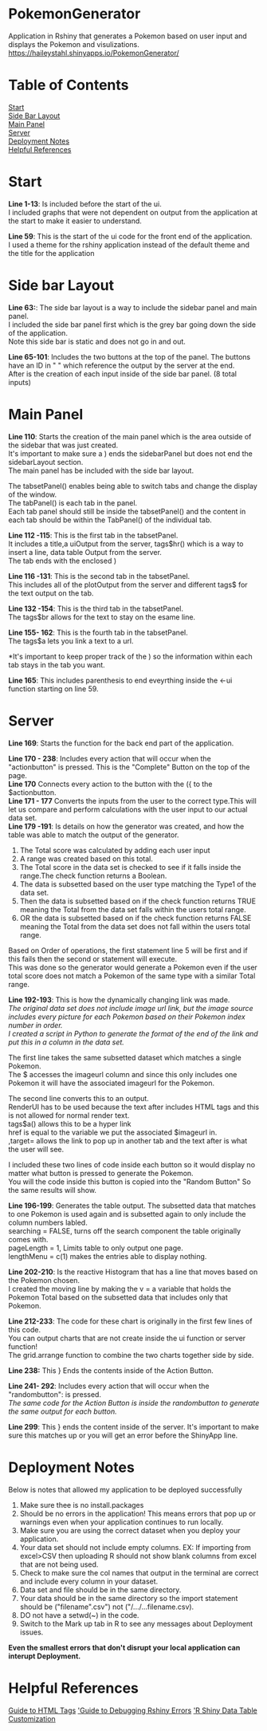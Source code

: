 # PokemonGenerator
Application in Rshiny that generates a Pokemon based on user input and displays the Pokemon and visulizations.
https://haileystahl.shinyapps.io/PokemonGenerator/
# Table of Contents
[Start](#Start)<br />
[Side Bar Layout](#Side-bar-Layout)<br />
[Main Panel](#Main-Panel)<br />
[Server](#Server)<br />
[Deployment Notes](#Deployment-Notes)<br />
[Helpful References](#Helpful-References)<br />


# Start
**Line 1-13**: Is included before the start of the ui. <br />
I included graphs that were not dependent on output from the application at the start to make it easier to understand.<br />

**Line 59**: This is the start of the ui code for the front end of the application.<br />
I used a theme for the rshiny application instead of the default theme and the title for the application<br />

# Side bar Layout
**Line 63:**: The side bar layout is a way to include the sidebar panel and main panel.<br />
I included the side bar panel first which is the grey bar going down the side of the application.<br />
Note this side bar is static and does not go in and out.<br />

**Line 65-101**: Includes the two buttons at the top of the panel. 
The buttons have an ID in " " which reference the output by the server at the end. <br />
After is the creation of each input inside of the side bar panel. (8 total inputs) <br />

# Main Panel

**Line 110**: Starts the creation of the main panel which is the area outside of the sidebar that was just created.<br />
It's important to make sure a ) ends the sidebarPanel but does not end the sidebarLayout section.<br />
The main panel has be included with the side bar layout.<br />

The  tabsetPanel() enables being able to switch tabs and change the display of the window.<br />
The  tabPanel() is each tab in the panel. <br />
Each tab panel should still be inside the tabsetPanel() and the content in each tab should be within the TabPanel() of the individual tab.<br />

**Line 112 -115**: This is the first tab in the tabsetPanel. <br />
It includes a title,a uiOutput from the server, tags$hr() which is a way to insert a line, data table Output from the server.<br />
The tab ends with the enclosed )<br />

**Line 116 -131**: This is the second tab in the tabsetPanel. <br />
This includes all of the plotOutput from the server and different tags$ for the text output on the tab.<br />



**Line 132 -154**: This is the third tab in the tabsetPanel. <br />
The tags$br allows for the text to stay on the esame line.<br />




**Line 155- 162**: This is the fourth tab in the tabsetPanel. <br />
 The tags$a lets you link a text to a url.<br />

*It's important to keep proper track of the ) so the information within each tab stays in the tab you want.<br />

**Line 165**: This includes parenthesis to end eveyrthing inside the <-ui function starting on line 59.<br />



# Server
**Line 169**: Starts the function for the back end part of the application.<br />

**Line 170 - 238**: Includes every action that will occur when the "actionbutton" is pressed. This is the "Complete" Button on the top of the page.<br />
**Line 170** Connects every action to the button with the ({ to the $actionbutton.<br />
**Line 171 - 177** Converts the inputs from the user to the correct type.This will let us compare and perform calculations with the user input to our actual data set.<br />
**Line 179 -191**: Is details on how the generator was created, and how the table was able to match the output of the generator.<br />
1. The Total score was calculated by adding each user input<br />
2. A range was created based on this total.<br />
3. The Total score in the data set is checked to see if it falls inside the range.The check function returns a Boolean.<br />
4. The data is subsetted based on the user type matching the Type1 of the data set.<br />
5. Then the data is subsetted based on if the check function returns TRUE meaning the Total from the data set falls within the users total range.<br />
6. OR the data is subsetted based on if the check function returns FALSE meaning the Total from the data set does not fall within the users total range.<br />

Based on Order of operations, the first statement line 5 will be first and if this fails then the second or statement will execute.<br />
This was done so the generator would generate a Pokemon even if the user total score does not match a Pokemon of the same type with a similar Total range.<br />

**Line 192-193**: This is how the dynamically changing link was made. <br />
*The original data set does not include image url link, but the image source includes every picture for each Pokemon based on their Pokemon index number in order.<br />
I created a script in Python to generate the format of the end of the link and put this in a column in the data set.*<br />

The first line takes the same subsetted dataset which matches a single Pokemon.<br />
The $ accesses the imageurl column and since this only includes one Pokemon it will have the associated imageurl for the Pokemon.<br />

The second line converts this to an output.<br />
RenderUI has to be used because the text after includes HTML tags and this is not allowed for normal render text.<br />
tags$a() allows this to be a hyper link<br />
href is equal to the variable we put the associated $imageurl in.<br />
,target= allows the link to pop up in another tab and the text after is what the user will see.<br />

I included these two lines of code inside each button so it would display no matter what button is pressed to generate the Pokemon.<br />
You will the code inside this button is copied into the "Random Button" So the same results will show.<br />

**Line 196-199**: Generates the table output.
The subsetted data that matches to one Pokemon is used again and is subsetted again to only include the column numbers labled.<br />
   searching = FALSE, turns off the search component the table originally comes with.<br />
   pageLength = 1, Limits table to only output one page.<br />
   lengthMenu = c(1) makes the entries able to display nothing.<br />

**Line 202-210**: Is the reactive Histogram that has a line that moves based on the Pokemon chosen.<br />
I created the moving line by making the v = a variable that holds the Pokemon Total based on the subsetted data that includes only that Pokemon.<br />

**Line 212-233**: The code for these chart is originally in the first few lines of this code. <br />
 You can output charts that are not create inside the ui function or server function!<br />
 The grid.arrange function to combine the two charts together side by side.<br />


**Line 238:** This } Ends the contents inside of the Action Button.<br />

**Line 241- 292**: Includes every action that will occur when the "randombutton": is pressed.<br />
*The same code for the Action Button is inside the randombutton to generate the same output for each button.*<br />


**Line 299**: This } ends the content inside of the server. It's important to make sure this matches up or you will get an error before the ShinyApp line.<br />


# Deployment Notes
Below is notes that allowed my application to be deployed successfully 
1. Make sure thee is no install.packages 
2. Should be no errors in the application! This means errors that pop up or warnings even when your application continues to run locally.
3. Make sure you are using the correct dataset when you deploy your application.
4. Your data set should not include empty columns. 
EX: If importing from excel>CSV then uploading R should not show blank columns from excel that are not being used.
6. Check to make sure the col names that output in the terminal are correct and include every column in your dataset.
7. Data set and file should be in the same directory.
8. Your data should be in the same directory so the import statement should be ("filename".csv") not ("/.../...filename.csv).
9. DO not have a setwd(~) in the code.
10. Switch to the Mark up tab in R to see any messages about Deployment issues.

**Even the smallest errors that don't disrupt your local application can interupt Deployment.**

# Helpful References
[Guide to HTML Tags](https://shiny.rstudio.com/articles/tag-glossary.html)
['Guide to Debugging Rshiny Errors](https://shiny.rstudio.com/articles/debugging.html)
['R Shiny Data Table Customization](https://rstudio.github.io/DT/shiny.html)

